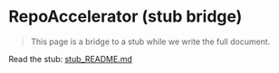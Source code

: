 # RepoAccelerator (stub bridge)

> This page is a bridge to a stub while we write the full document.

Read the stub: [stub_README.md](stub_README.md)


